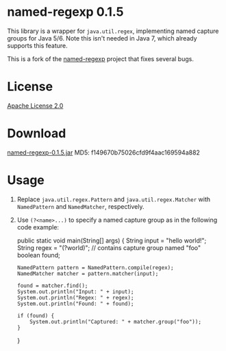 named-regexp 0.1.5
==================
This library is a wrapper for `java.util.regex`, implementing named capture groups for Java 5/6. Note this isn't needed in Java 7, which already supports this feature.

This is a fork of the [named-regexp](http://code.google.com/p/named-regexp) project that fixes several bugs.


License
=======
[Apache License 2.0](http://www.apache.org/licenses/LICENSE-2.0)


Download
========
[named-regexp-0.1.5.jar](https://github.com/downloads/tony19/named-regexp/named-regexp-0.1.5.jar)  MD5: f149670b75026cfd9f4aac169594a882


Usage
=====

 1. Replace `java.util.regex.Pattern` and `java.util.regex.Matcher` with `NamedPattern` and `NamedMatcher`, respectively.
 2. Use `(?<name>...)` to specify a named capture group as in the following code example:

	public static void main(String[] args) {
		String input = "hello world!";
		String regex = "(?<foo>world)"; // contains capture group named "foo"
		boolean found;
		
		NamedPattern pattern = NamedPattern.compile(regex);
		NamedMatcher matcher = pattern.matcher(input);
		
		found = matcher.find();
		System.out.println("Input: " + input);
		System.out.println("Regex: " + regex);
		System.out.println("Found: " + found);
	
		if (found) {
			System.out.println("Captured: " + matcher.group("foo"));
		}
	}

